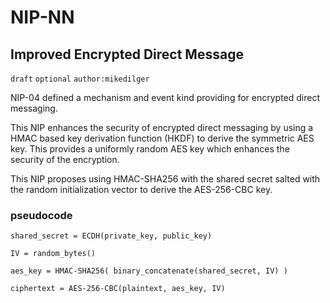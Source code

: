 NIP-NN
======

Improved Encrypted Direct Message
---------------------------------

`draft` `optional` `author:mikedilger`

NIP-04 defined a mechanism and event kind providing for encrypted direct messaging.

This NIP enhances the security of encrypted direct messaging by using a HMAC based key derivation function (HKDF) to derive the symmetric AES key. This provides a uniformly random AES key which enhances the security of the encryption.

This NIP proposes using HMAC-SHA256 with the shared secret salted with the random initialization vector to derive the AES-256-CBC key.

### pseudocode

```
shared_secret = ECDH(private_key, public_key)

IV = random_bytes()

aes_key = HMAC-SHA256( binary_concatenate(shared_secret, IV) )

ciphertext = AES-256-CBC(plaintext, aes_key, IV)
```
